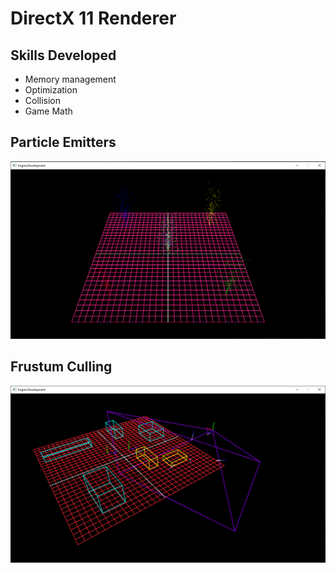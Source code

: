 # DirectX 11 Renderer

## Skills Developed

- Memory management  
- Optimization  
- Collision
- Game Math  

## Particle Emitters
![](Images/Lab1.png)

## Frustum Culling
![](Images/Lab3.png)
